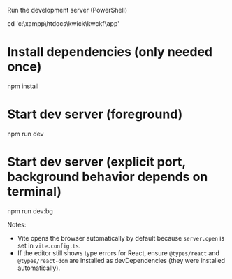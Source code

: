 Run the development server (PowerShell)

cd 'c:\xampp\htdocs\kwick\kwckf\app'
# Install dependencies (only needed once)
npm install

# Start dev server (foreground)
npm run dev

# Start dev server (explicit port, background behavior depends on terminal)
npm run dev:bg

Notes:
- Vite opens the browser automatically by default because `server.open` is set in `vite.config.ts`.
- If the editor still shows type errors for React, ensure `@types/react` and `@types/react-dom` are installed as devDependencies (they were installed automatically).
